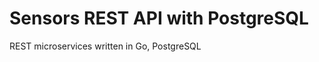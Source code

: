 Sensors REST API with PostgreSQL
================================
REST microservices written in Go, PostgreSQL 
